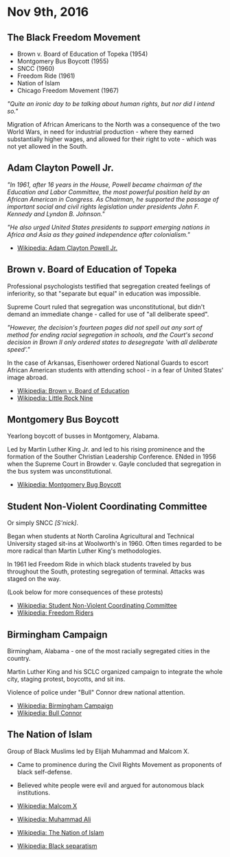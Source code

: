 Nov 9th, 2016
=============

The Black Freedom Movement
--------------------------

- Brown v. Board of Education of Topeka (1954)
- Montgomery Bus Boycott (1955)
- SNCC (1960)
- Freedom Ride (1961)
- Nation of Islam
- Chicago Freedom Movement (1967)

*"Quite an ironic day to be talking about human rights, but nor did I intend so."*

Migration of African Americans to the North was a consequence of the two World Wars, in need for industrial production - where they earned substantially higher wages, and allowed for their right to vote - which was not yet allowed in the South.

Adam Clayton Powell Jr.
-----------------------

*"In 1961, after 16 years in the House, Powell became chairman of the Education and Labor Committee, the most powerful position held by an African American in Congress. As Chairman, he supported the passage of important social and civil rights legislation under presidents John F. Kennedy and Lyndon B. Johnson."*

*"He also urged United States presidents to support emerging nations in Africa and Asia as they gained independence after colonialism."*

- [Wikipedia: Adam Clayton Powell Jr.](https://en.wikipedia.org/wiki/Adam_Clayton_Powell_Jr.)

Brown v. Board of Education of Topeka
-------------------------------------

Professional psychologists testified that segregation created feelings of inferiority, so that "separate but equal" in education was impossible.

Supreme Court ruled that segregation was unconstitutional, but didn't demand an immediate change - called for use of "all deliberate speed".

*"However, the decision's fourteen pages did not spell out any sort of method for ending racial segregation in schools, and the Court's second decision in Brown II only ordered states to desegregate 'with all deliberate speed'."*

In the case of Arkansas, Eisenhower ordered National Guards to escort African American students with attending school - in a fear of United States' image abroad.

- [Wikipedia: Brown v. Board of Education](https://en.wikipedia.org/wiki/Brown_v._Board_of_Education)
- [Wikipedia: Little Rock Nine](https://en.wikipedia.org/wiki/Little_Rock_Nine)

Montgomery Bus Boycott
----------------------

Yearlong boycott of busses in Montgomery, Alabama.

Led by Martin Luther King Jr. and led to his rising prominence and the formation of the Souther Christian Leadership Conference. ENded in 1956 when the Supreme Court in Browder v. Gayle concluded that segregation in the bus system was unconstitutional.

- [Wikipedia: Montgomery Bug Boycott](https://en.wikipedia.org/wiki/Montgomery_bus_boycott)

Student Non-Violent Coordinating Committee
------------------------------------------

Or simply SNCC *[S'nick]*.

Began when students at North Carolina Agricultural and Technical University staged sit-ins at Woolworth's in 1960. Often times regarded to be more radical than Martin Luther King's methodologies.

In 1961 led Freedom Ride in which black students traveled by bus throughout the South, protesting segregation of terminal. Attacks was staged on the way.

(Look below for more consequences of these protests)

- [Wikipedia: Student Non-Violent Coordinating Committee](https://en.wikipedia.org/wiki/Student_Nonviolent_Coordinating_Committee)
- [Wikipedia: Freedom Riders](https://en.wikipedia.org/wiki/Freedom_Riders)

Birmingham Campaign
-------------------

Birmingham, Alabama - one of the most racially segregated cities in the country.

Martin Luther King and his SCLC organized campaign to integrate the whole city, staging protest, boycotts, and sit ins.

Violence of police under "Bull" Connor drew national attention.

- [Wikipedia: Birmingham Campaign](https://en.wikipedia.org/wiki/Birmingham_campaign)
- [Wikipedia: Bull Connor](https://en.wikipedia.org/wiki/Bull_Connor)

The Nation of Islam
-------------------

Group of Black Muslims led by Elijah Muhammad and Malcom X.

- Came to prominence during the Civil Rights Movement as proponents of black self-defense.
- Believed white people were evil and argued for autonomous black institutions.


- [Wikipedia: Malcom X](https://en.wikipedia.org/wiki/Malcolm_X)
- [Wikipedia: Muhammad Ali](https://en.wikipedia.org/wiki/Muhammad_Ali)
- [Wikipedia: The Nation of Islam](https://en.wikipedia.org/wiki/Nation_of_Islam)
- [Wikipedia: Black separatism](https://en.wikipedia.org/wiki/Black_separatism)
